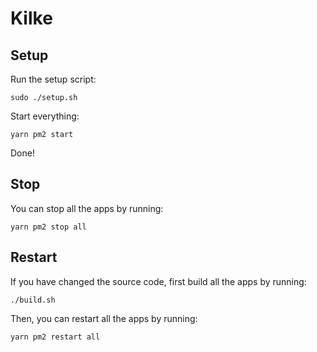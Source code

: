 # Kilke

## Setup

Run the setup script:

```
sudo ./setup.sh
```

Start everything:

```
yarn pm2 start
```

Done!

## Stop

You can stop all the apps by running:

```
yarn pm2 stop all
```

## Restart

If you have changed the source code, first build all the apps by running:

```
./build.sh
```

Then, you can restart all the apps by running:

```
yarn pm2 restart all
```
